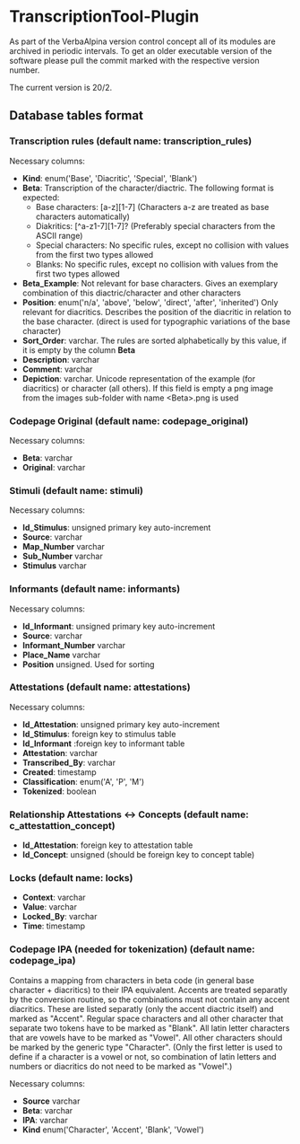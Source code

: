 # TranscriptionTool-Plugin

As part of the VerbaAlpina version control concept all of its modules are archived in periodic intervals. To get an older executable version of the software please pull the commit marked with the respective version number.

The current version is 20/2.

## Database tables format
### Transcription rules (default name: transcription_rules)

Necessary columns:
- **Kind**: enum('Base', 'Diacritic', 'Special', 'Blank')
- **Beta**: Transcription of the character/diactric. The following format is expected:
  - Base characters: \[a-z\]\[1-7\] (Characters a-z are treated as base characters automatically)
  - Diakritics: \[^a-z1-7\]\[1-7\]? (Preferably special characters from the ASCII range)
  - Special characters: No specific rules, except no collision with values from the first two types allowed
  - Blanks: No specific rules, except no collision with values from the first two types allowed
- **Beta_Example**: Not relevant for base characters. Gives an exemplary combination of this diactric/character and other characters
- **Position**: enum('n/a', 'above', 'below', 'direct', 'after', 'inherited') Only relevant for diacritics. Describes the position of the diacritic in relation to the base character. (direct is used for typographic variations of the base character)
- **Sort_Order**: varchar. The rules are sorted alphabetically by this value, if it is empty by the column **Beta**
- **Description**: varchar
- **Comment**: varchar
- **Depiction**: varchar. Unicode representation of the example (for diacritics) or character (all others). If this field is empty a png image from the images sub-folder with name \<Beta\>.png is used

### Codepage Original (default name: codepage_original)

Necessary columns:
  
- **Beta**: varchar
- **Original**: varchar

### Stimuli (default name: stimuli)

Necessary columns:

- **Id_Stimulus**: unsigned primary key auto-increment
- **Source**: varchar
- **Map_Number** varchar
- **Sub_Number** varchar
- **Stimulus** varchar


### Informants (default name: informants)

Necessary columns:

- **Id_Informant**: unsigned primary key auto-increment
- **Source**: varchar
- **Informant_Number** varchar
- **Place_Name** varchar
- **Position** unsigned. Used for sorting

### Attestations (default name: attestations)

Necessary columns:

- **Id_Attestation**: unsigned primary key auto-increment
- **Id_Stimulus**: foreign key to stimulus table
- **Id_Informant** :foreign key to informant table
- **Attestation**: varchar
- **Transcribed_By**: varchar
- **Created**: timestamp
- **Classification**: enum('A', 'P', 'M')
- **Tokenized**: boolean

### Relationship Attestations <-> Concepts (default name: c_attestattion_concept)

- **Id_Attestation**: foreign key to attestation table
- **Id_Concept**: unsigned (should be foreign key to concept table)

### Locks (default name: locks)

- **Context**: varchar
- **Value**: varchar
- **Locked_By**: varchar
- **Time**: timestamp

### Codepage IPA (needed for tokenization) (default name: codepage_ipa)

Contains a mapping from characters in beta code (in general base character + diacritics) to their IPA equivalent. Accents are treated separatly by the conversion routine, so the combinations must not contain any accent diacritics. These are listed separatly (only the accent diactric itself) and marked as "Accent". Regular space characters and all other character that separate two tokens have to be marked as "Blank". All latin letter characters that are vowels have to be marked as "Vowel". All other characters should be marked by the generic type "Character". (Only the first letter is used to define if a character is a vowel or not, so combination of latin letters and numbers or diacritics do not need to be marked as "Vowel".)

Necessary columns:
  
- **Source** varchar
- **Beta**: varchar
- **IPA**: varchar
- **Kind** enum('Character', 'Accent', 'Blank', 'Vowel')
